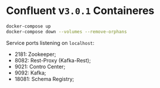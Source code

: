 # Confluent v`3.0.1` Containeres

``` bash
docker-compose up
docker-compose down --volumes --remove-orphans
```

Service ports listening on `localhost`:

- 2181: Zookeeper;
- 8082: Rest-Proxy (Kafka-Rest);
- 9021: Contro Center;
- 9092: Kafka;
- 18081: Schema Registry;
